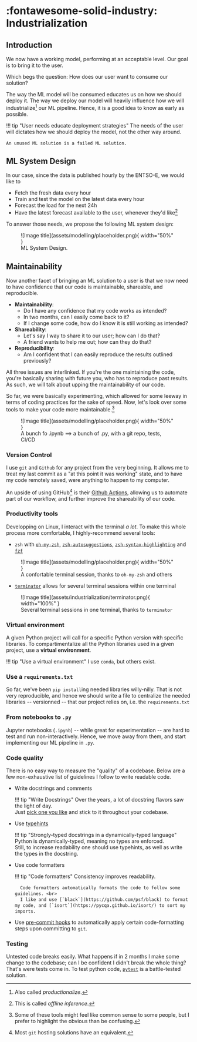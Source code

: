 # :fontawesome-solid-industry: Industrialization

## Introduction 

We now have a working model, performing at an acceptable level. Our goal is to bring it to the user.

Which begs the question: How does our user want to consume our solution? 

The way the ML model will be consumed educates us on how we should deploy it. 
The way we deploy our model will heavily influence how we will industrialize[^1] our ML pipeline.
Hence, it is a good idea to know as early as possible. 

[^1]: Also called _productionalize_.

!!! tip "User needs educate deployment strategies"
    The needs of the user will dictates how we should deploy the model, not the other way around.

    An unused ML solution is a failed ML solution.

## ML System Design

In our case, since the data is published hourly by the ENTSO-E, we would like to

- Fetch the fresh data every hour
- Train and test the model on the latest data every hour
- Forecast the load for the next 24h
- Have the latest forecast available to the user, whenever they'd like[^2]

[^2]: This is called _offline inference_.

To answer those needs, we propose the following ML system design: 

<figure markdown="span">
  ![Image title](assets/modelling/placeholder.png){ width="50%" }
  <figcaption>ML System Design.</figcaption>
</figure>

## Maintainability

Now another facet of bringing an ML solution to a user is that we now need to have confidence that our code is maintainable, shareable, and reproducible.

- **Maintainability**:
    - Do I have any confidence that my code works as intended?
    - In two months, can I easily come back to it? 
    - If I change some code, how do I know it is still working as intended?
- **Shareability**: 
    - Let's say I way to share it to our user; how can I do that?
    - A friend wants to help me out; how can they do that?
- **Reproducibility**: 
    - Am I confident that I can easily reproduce the results outlined previously?

All three issues are interlinked.
If you're the one maintaining the code, you're basically sharing with future you, who has to reproduce past results.
As such, we will talk about upping the maintainability of our code.

So far, we were basically experimenting, which allowed for some leeway in terms of coding practices for the sake of speed.
Now, let's look over some tools to make your code more maintainable.[^3]

<figure markdown="span">
  ![Image title](assets/modelling/placeholder.png){ width="50%" }
  <figcaption>A bunch fo .ipynb ==> a bunch of .py, with a git repo, tests, CI/CD</figcaption>
</figure>

[^3]: Some of these tools might feel like common sense to some people, but I prefer to highlight the obvious than be confusing.

### Version Control

I use `git` and `Github` for any project from the very beginning. 
It allows me to treat my last commit as a "at this point it was working" state, and to have my code remotely saved, were anything to happen to my computer.

An upside of using GitHub[^4] is their [Github Actions](https://github.com/features/actions), allowing us to automate part of our workflow, and further improve the shareability of our code.

[^4]: Most `git` hosting solutions have an equivalent.

### Productivity tools

Developping on Linux, I interact with the terminal _a lot_. To make this whole process more comfortable, I highly-recommend several tools:

- `zsh` with [`oh-my-zsh`](https://ohmyz.sh), [`zsh-autosuggestions`](https://github.com/zsh-users/zsh-autosuggestions), [`zsh-syntax-highlighting`](https://github.com/zsh-users/zsh-syntax-highlighting) and [`fzf`](https://github.com/junegunn/fzf)

<figure markdown="span">
  ![Image title](assets/modelling/placeholder.png){ width="50%" }
  <figcaption>A confortable terminal session, thanks to <code>oh-my-zsh</code> and others</figcaption>
</figure>

- [`terminator`](https://gnome-terminator.org) allows for several terminal sessions within one terminal

<figure markdown="span">
  ![Image title](assets/industrialization/terminator.png){ width="100%" }
  <figcaption>Several terminal sessions in one terminal, thanks to <code>terminator</code></figcaption>
</figure>

### Virtual environment

A given Python project will call for a specific Python version with specific libraries.
To compartimentalize all the Python libraries used in a given project, use a **virtual environment**.

!!! tip "Use a virtual environment"
    I use `conda`, but others exist.

### Use a `requirements.txt`

So far, we've been `pip install`ing needed libraries willy-nilly. 
That is not very reproducible, and hence we should write a file to centralize the needed libraries -- versionned -- that our project relies on, i.e. the `requirements.txt`

### From notebooks to `.py`

Jupyter notebooks (`.ipynb`) -- while great for experimentation -- are hard to test and run non-interactively. 
Hence, we move away from them, and start implementing our ML pipeline in `.py`.

### Code quality

There is no easy way to measure the "quality" of a codebase.
Below are a few non-exhaustive list of guidelines I follow to write readable code.

- Write docstrings and comments

    !!! tip "Write Docstrings"
        Over the years, a lot of docstring flavors saw the light of day. <br>
        Just [pick one you like](https://docs.dasch.swiss/latest/DSP-TOOLS/developers/code-quality-tools/python-docstring-formatting/) and stick to it throughout your codebase.

- Use [typehints](https://docs.python.org/3/library/typing.html)

    !!! tip "Strongly-typed docstrings in a dynamically-typed language"
        Python is dynamically-typed, meaning no types are enforced. <br>
        Still, to increase readability one should use typehints, as well as write the types in the docstring.

- Use code formatters

    !!! tip "Code formatters"
        Consistency improves readability.
        
        Code formatters automatically formats the code to follow some guidelines. <br>
        I like and use [`black`](https://github.com/psf/black) to format my code, and [`isort`](https://pycqa.github.io/isort/) to sort my imports.

- Use [pre-commit hooks](https://pre-commit.com/) to automatically apply certain code-formatting steps upon committing to `git`.

### Testing

Untested code breaks easily. What happens if in 2 months I make some change to the codebase; can I be confident I didn't break the whole thing?
That's were tests come in. To test python code, [`pytest`](https://docs.pytest.org/en/stable/) is a battle-tested solution.